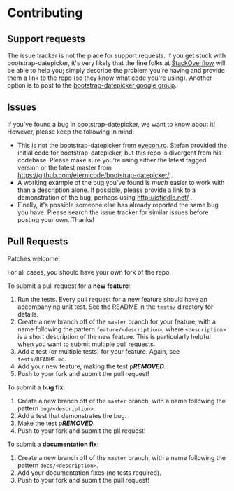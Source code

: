 # Contributing

## Support requests

The issue tracker is not the place for support requests.  If you get stuck with bootstrap-datepicker, it's very likely that the fine folks at [StackOverflow](http://stackoverflow.com/) will be able to help you; simply describe the problem you're having and provide them a link to the repo (so they know what code you're using).  Another option is to post to the [bootstrap-datepicker google group](https://groups.google.com/group/bootstrap-datepicker).

## Issues

If you've found a bug in bootstrap-datepicker, we want to know about it!  However, please keep the following in mind:

* This is not the bootstrap-datepicker from [eyecon.ro](http://www.eyecon.ro/bootstrap-datepicker/).  Stefan provided the initial code for bootstrap-datepicker, but this repo is divergent from his codebase.  Please make sure you're using either the latest tagged version or the latest master from https://github.com/eternicode/bootstrap-datepicker/ .
* A working example of the bug you've found is *much* easier to work with than a  description alone.  If possible, please provide a link to a demonstration of the bug, perhaps using http://jsfiddle.net/ .
* Finally, it's possible someone else has already reported the same bug you have.  Please search the issue tracker for similar issues before posting your own.  Thanks!

## Pull Requests

Patches welcome!

For all cases, you should have your own fork of the repo.

To submit a pull request for a **new feature**:

1. Run the tests.  Every pull request for a new feature should have an accompanying unit test.  See the README in the `tests/` directory for details.
2. Create a new branch off of the `master` branch for your feature, with a name following the pattern `feature/<description>`, where `<description>` is a short description of the new feature.  This is particularly helpful when you want to submit multiple pull requests.
3. Add a test (or multiple tests) for your feature.  Again, see `tests/README.md`.
4. Add your new feature, making the test p***REMOVED***.
5. Push to your fork and submit the pull request!

To submit a **bug fix**:

1. Create a new branch off of the `master` branch, with a name following the pattern `bug/<description>`.
2. Add a test that demonstrates the bug.
3. Make the test p***REMOVED***.
4. Push to your fork and submit the pll request!

To submit a **documentation fix**:

1. Create a new branch off of the `master` branch, with a name following the pattern `docs/<description>`.
2. Add your documentation fixes (no tests required).
3. Push to your fork and submit the pull request!
